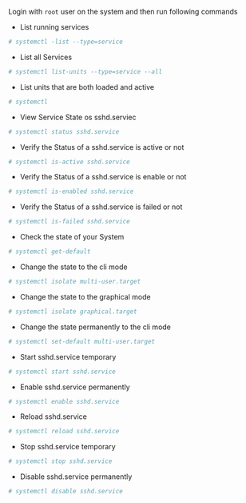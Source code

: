 Login with `root` user on the system and then run following commands

- List running services
```bash
# systemctl -list --type=service
```
- List all Services 
``` bash
# systemctl list-units --type=service --all
```
- List units that are both loaded and active
```bash
# systemctl
```
- View Service State os sshd.serviec
```bash
# systemctl status sshd.service
```
- Verify the Status of a sshd.service is active or not 
```bash
# systemctl is-active sshd.service
```
- Verify the Status of a sshd.service is enable or not
```bash
# systemctl is-enabled sshd.service
```
- Verify the Status of a sshd.service is failed or not
```bash
# systemctl is-failed sshd.service
```
- Check the state of your System 
```bash
# systemctl get-default
```
- Change the state to the cli mode
```bash
# systemctl isolate multi-user.target
```
- Change the state to the graphical mode
```bash
# systemctl isolate graphical.target
```
- Change the state permanently to the cli mode
```bash
# systemctl set-default multi-user.target
```
- Start sshd.service temporary
```bash
# systemctl start sshd.service
```
- Enable sshd.service permanently
```bash
# systemctl enable sshd.service
```
- Reload sshd.service
```bash
# systemctl reload sshd.service
```
- Stop sshd.service temporary
```bash
# systemctl stop sshd.service
```
- Disable sshd.service permanently
```bash
# systemctl disable sshd.service
```
